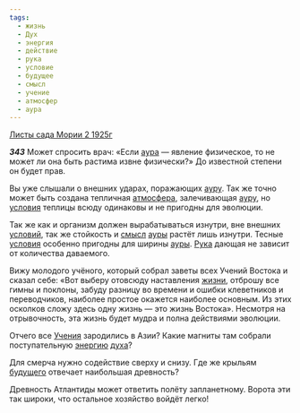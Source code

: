 ```yaml
---
tags:
  - жизнь
  - Дух
  - энергия
  - действие
  - рука
  - условие
  - будущее
  - смысл
  - учение
  - атмосфер
  - аура
---
```


[Листы сада Мории 2 1925г](https://127.0.0.1:4002/agni/1925)

___343___
Может спросить врач: «Если [аура](../../../tags/#аура) — явление физическое, то не может ли она быть растима извне физически?» До известной степени он будет прав.   

Вы уже слышали о внешних ударах, поражающих [ауру](../../../tags/#аура). Так же точно может быть создана тепличная [атмосфера](../../../tags/#атмосфер), залечивающая [ауру](../../../tags/#аура), но [условия](../../../tags/#условие) теплицы всюду одинаковы и не пригодны для эволюции.   

Так же как и организм должен вырабатываться изнутри, вне внешних [условий](../../../tags/#условие), так же стойкость и [смысл](../../../tags/#смысл) [ауры](../../../tags/#аура) растёт лишь изнутри. Тесные [условия](../../../tags/#условие) особенно пригодны для ширины [ауры](../../../tags/#аура). [Рука](../../../tags/#рука) дающая не зависит от количества даваемого.   

Вижу молодого учёного, который собрал заветы всех Учений Востока и сказал себе: «Вот выберу отовсюду наставления [жизни](../../../tags/#жизнь), отброшу все гимны и поклоны, забуду разницу во времени и ошибки клеветников и переводчиков, наиболее простое окажется наиболее основным. Из этих осколков сложу здесь одну жизнь — это жизнь Востока». Несмотря на отрывочность, эта жизнь будет мудра и полна действиями эволюции.   

Отчего все [Учения](../../../tags/#учение) зародились в Азии? Какие магниты там собрали поступательную [энергию](../../../tags/#энергия) [духа](../../../tags/#Дух)?   

Для смерча нужно содействие сверху и снизу. Где же крыльям [будущего](../../../tags/#будущее) отвечает наибольшая древность?   

Древность Атлантиды может ответить полёту запланетному. Ворота эти так широки, что остальное хозяйство войдёт легко!   

